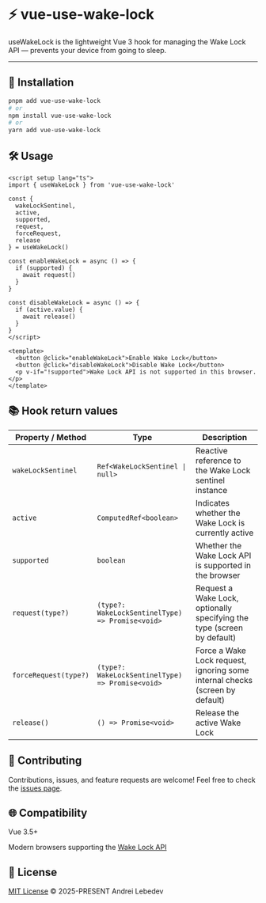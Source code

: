 # ⚡️ vue-use-wake-lock

useWakeLock is the lightweight Vue 3 hook for managing the Wake Lock API — prevents your device from going to sleep.

---

## 🚀 Installation

```bash
pnpm add vue-use-wake-lock
# or
npm install vue-use-wake-lock
# or
yarn add vue-use-wake-lock
```

## 🛠️ Usage

```
<script setup lang="ts">
import { useWakeLock } from 'vue-use-wake-lock'

const {
  wakeLockSentinel,
  active,
  supported,
  request,
  forceRequest,
  release
} = useWakeLock()

const enableWakeLock = async () => {
  if (supported) {
    await request()
  }
}

const disableWakeLock = async () => {
  if (active.value) {
    await release()
  }
}
</script>

<template>
  <button @click="enableWakeLock">Enable Wake Lock</button>
  <button @click="disableWakeLock">Disable Wake Lock</button>
  <p v-if="!supported">Wake Lock API is not supported in this browser.</p>
</template>

```

## 📚 Hook return values

| Property / Method     | Type                                             | Description                                                                  | 
| --------------------- | ------------------------------------------------ | ---------------------------------------------------------------------------- |
| `wakeLockSentinel`    | `Ref<WakeLockSentinel \| null>`                  | Reactive reference to the Wake Lock sentinel instance                        |
| `active`              | `ComputedRef<boolean>`                           | Indicates whether the Wake Lock is currently active                          |     |
| `supported`           | `boolean`                                        | Whether the Wake Lock API is supported in the browser                        |     |
| `request(type?)`      | `(type?: WakeLockSentinelType) => Promise<void>` | Request a Wake Lock, optionally specifying the type (screen by default)      |     |
| `forceRequest(type?)` | `(type?: WakeLockSentinelType) => Promise<void>` | Force a Wake Lock request, ignoring some internal checks (screen by default) |     |
| `release()`           | `() => Promise<void>`                            | Release the active Wake Lock                                                 |     |

## 🤝 Contributing

Contributions, issues, and feature requests are welcome!
Feel free to check the [issues page](https://github.com/AndreyLebedev95/vue-use-wake-lock/issues).

## 🌐 Compatibility

Vue 3.5+

Modern browsers supporting the [Wake Lock API](https://developer.mozilla.org/en-US/docs/Web/API/Screen_Wake_Lock_API)

## 📄 License

[MIT License](https://github.com/AndreyLebedev95/vue-use-wake-lock/blob/main/LICENSE) © 2025-PRESENT Andrei Lebedev
